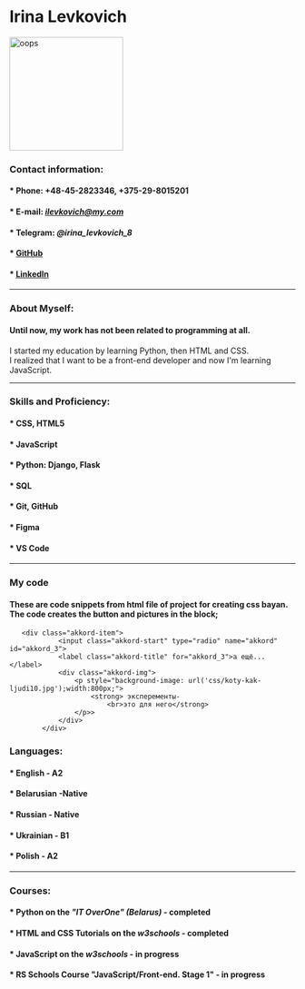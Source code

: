 # **Irina Levkovich**
<img src="img/IMG_20221002_193744.jpg" alt="oops" style="width:200px;"/>


### **Contact information:**
#### * Phone: +48-45-2823346, +375-29-8015201
#### * E-mail: *ilevkovich@my.com*
#### * Telegram: *@irina_levkovich_8*
#### * [GitHub](https://github.com/Irina-Levkovich)
#### * [LinkedIn](*https://www.linkedin.com/in/irina-levkovich-668ab51bb/*)
---


### **About Myself:**
#### Until now, my work has not been related to programming at all.
I started my education by learning Python, then HTML and CSS.<br/>
I realized that I want to be a front-end developer and now I'm learning JavaScript.

---
### **Skills and Proficiency:**
#### * CSS, HTML5
#### * JavaScript
#### * Python: Django, Flask
#### * SQL
#### * Git, GitHub
#### * Figma
#### * VS Code
---

### **My code**
#### These are code snippets from html file of project for creating css bayan. The code creates the button and pictures in the block;
       <div class="akkord-item">
                <input class="akkord-start" type="radio" name="akkord" id="akkord_3">
                <label class="akkord-title" for="akkord_3">а ещё...</label>
                <div class="akkord-img"> 
                    <p style="background-image: url('css/koty-kak-ljudi10.jpg');width:800px;">
                        <strong> эксперементы-
                            <br>это для него</strong>                   
                    </p>>
                </div>
            </div>
### **Languages:**
#### * English - A2 
#### * Belarusian -Native
#### * Russian - Native
#### * Ukrainian - B1
#### * Polish - A2
---

### **Courses:**
#### * Python on the *"IT OverOne" (Belarus)* - completed
#### * HTML and CSS Tutorials on the *w3schools* - completed
#### * JavaScript on the *w3schools* - in progress
#### * RS Schools Course "JavaScript/Front-end. Stage 1" - in progress



